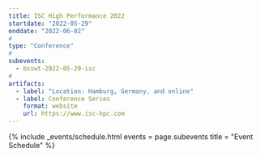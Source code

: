 ```yaml
---
title: ISC High Performance 2022
startdate: "2022-05-29"
enddate: "2022-06-02"
#
type: "Conference" 
#
subevents:
  - bsswt-2022-05-29-isc
#
artifacts:
  - label: "Location: Hamburg, Germany, and online"
  - label: Conference Series
    format: website
    url: https://www.isc-hpc.com
---
```


{% include _events/schedule.html
   events = page.subevents
   title = "Event Schedule"
%}
